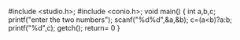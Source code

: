 #include <studio.h>;
#include <conio.h>;
void main()
{
int a,b,c; 
printf("enter the two numbers"); scanf("%d%d",&a,&b); c=(a<b)?a:b; printf("%d",c); getch();
return= 0
}

